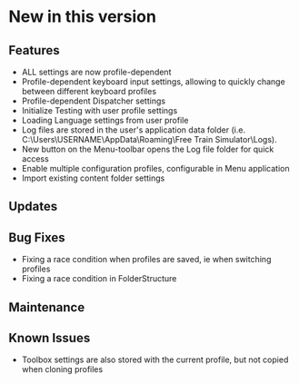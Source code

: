 # New in this version

## Features

- ALL settings are now profile-dependent
- Profile-dependent keyboard input settings, allowing to quickly change between different keyboard profiles
- Profile-dependent Dispatcher settings
- Initialize Testing with user profile settings
- Loading Language settings from user profile
- Log files are stored in the user's application data folder (i.e. C:\Users\USERNAME\AppData\Roaming\Free Train Simulator\Logs). 
- New button on the Menu-toolbar opens the Log file folder for quick access
- Enable multiple configuration profiles, configurable in Menu application
- Import existing content folder settings

## Updates

## Bug Fixes

- Fixing a race condition when profiles are saved, ie when switching profiles
- Fixing a race condition in FolderStructure

## Maintenance

## Known Issues

- Toolbox settings are also stored with the current profile, but not copied when cloning profiles